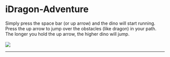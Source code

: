 # iDragon-Adventure
Simply press the space bar (or up arrow) and the dino will start running. Press the up arrow to jump over the obstacles (like dragon) in your path. The longer you hold the up arrow, the higher dino will jump. <br><br>
<img src ="https://github.com/Web-Gamer/iDragon-Adventure.github.io/blob/main/platform.png"><hr>
